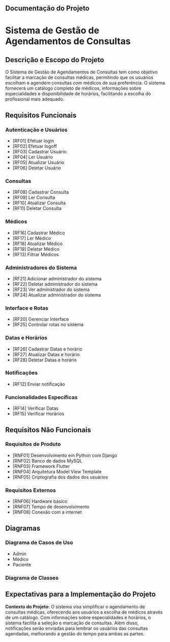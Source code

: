## Documentação do Projeto
# Sistema de Gestão de Agendamentos de Consultas

## Descrição e Escopo do Projeto

O Sistema de Gestão de Agendamentos de Consultas tem como objetivo facilitar a marcação de consultas médicas, permitindo que os usuários escolham e agendem consultas com médicos de sua preferência. O sistema fornecerá um catálogo completo de médicos, informações sobre especialidades e disponibilidade de horários, facilitando a escolha do profissional mais adequado.

## Requisitos Funcionais

### Autenticação e Usuários
- [RF01] Efetuar login
- [RF02] Efetuar logoff
- [RF03] Cadastrar Usuário
- [RF04] Ler Usuário
- [RF05] Atualizar Usuário
- [RF06] Deletar Usuário

### Consultas
- [RF08] Cadastrar Consulta
- [RF09] Ler Consulta
- [RF10] Atualizar Consulta
- [RF11] Deletar Consulta

### Médicos
- [RF16] Cadastrar Médico
- [RF17] Ler Médico
- [RF18] Atualizar Médico
- [RF19] Deletar Médico
- [RF13] Filtrar Médicos

### Administradores do Sistema
- [RF21] Adicionar administrador do sistema
- [RF22] Deletar administrador do sistema
- [RF23] Ver administrador do sistema
- [RF24] Atualizar administrador do sistema

### Interface e Rotas
- [RF20] Gerenciar Interface
- [RF25] Controlar rotas no sistema

### Datas e Horários
- [RF26] Cadastrar Datas e horário
- [RF27] Atualizar Datas e horário
- [RF28] Deletar Datas e horário

### Notificações
- [RF12] Enviar notificação

### Funcionalidades Específicas
- [RF14] Verificar Datas
- [RF15] Verificar Horários

## Requisitos Não Funcionais

### Requisitos de Produto
- [RNF01] Desenvolvimento em Python com Django
- [RNF02] Banco de dados MySQL
- [RNF03] Framework Flutter
- [RNF04] Arquitetura Model View Template
- [RNF05] Criptografia dos dados dos usuários

### Requisitos Externos
- [RNF06] Hardware básico
- [RNF07] Tempo de desenvolvimento
- [RNF08] Conexão com a internet

## Diagramas

### Diagrama de Casos de Uso
- Admin
- Médico
- Paciente

### Diagrama de Classes

## Expectativas para a Implementação do Projeto

**Contexto do Projeto:**
O sistema visa simplificar o agendamento de consultas médicas, oferecendo aos usuários a escolha de médicos através de um catálogo. Com informações sobre especialidades e horários, o sistema facilita a seleção e marcação de consultas. Além disso, notificações serão enviadas para lembrar os usuários das consultas agendadas, melhorando a gestão do tempo para ambas as partes.
